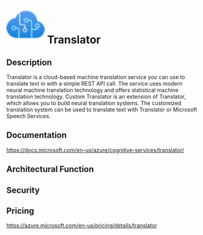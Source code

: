 # <img src ="../img/Translator.svg" width=100 /> Translator                 



## Description										
Translator is a cloud-based machine translation service you can use to translate text in with a simple REST API call. The service uses modern neural machine translation technology and offers statistical machine translation technology. Custom Translator is an extension of Translator, which allows you to build neural translation systems. The customized translation system can be used to translate text with Translator or Microsoft Speech Services.





## Documentation
https://docs.microsoft.com/en-us/azure/cognitive-services/translator/



## Architectural Function




## Security




## Pricing
https://azure.microsoft.com/en-us/pricing/details/translator



